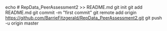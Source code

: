 echo # RepData_PeerAssessment2 >> README.md
git init
git add README.md
git commit -m "first commit"
git remote add origin https://github.com/BarrieFitzgerald/RepData_PeerAssessment2.git
git push -u origin master